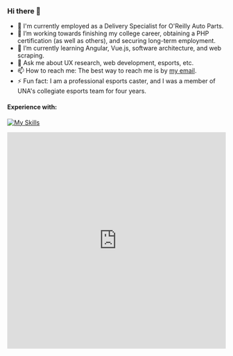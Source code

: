 ### Hi there 👋

- 🔧 I'm currently employed as a Delivery Specialist for O'Reilly Auto Parts.
- 🔭 I’m working towards finishing my college career, obtaining a PHP certification (as well as others), and securing long-term employment.
- 🌱 I’m currently learning Angular, Vue.js, software architecture, and web scraping.
- 💬 Ask me about UX research, web development, esports, etc.
- 📫 How to reach me: The best way to reach me is by [my email](mailto:cody.mcdonald0120@gmail.com).
- ⚡ Fun fact: I am a professional esports caster, and I was a member of UNA's collegiate esports team for four years.

#### Experience with:
[![My Skills](https://skillicons.dev/icons?i=aws,bash,bootstrap,cs,codepen,css,discord,docker,eclipse,express,gcp,git,github,html,java,js,jquery,linkedin,linux,md,mongodb,mysql,nodejs,php,powershell,pr,py,replit,selenium,twitter,visualstudio,vscode,&perline=16&theme=dark)](https://skillicons.dev)

<iframe src="https://challonge.com/p3axsf9f/module" width="100%" height="500" frameborder="0" scrolling="auto" allowtransparency="true"></iframe>
